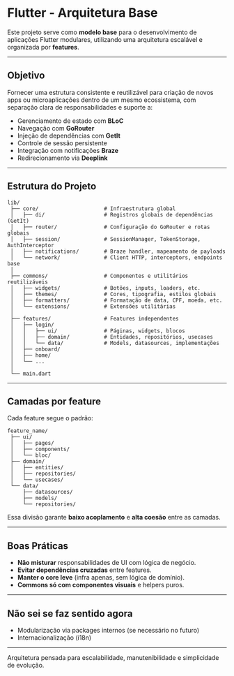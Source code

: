 # Flutter - Arquitetura Base

Este projeto serve como **modelo base** para o desenvolvimento de aplicações Flutter modulares, utilizando uma arquitetura escalável e organizada por **features**.

---

## Objetivo

Fornecer uma estrutura consistente e reutilizável para criação de novos apps ou microaplicações dentro de um mesmo ecossistema, com separação clara de responsabilidades e suporte a:

- Gerenciamento de estado com **BLoC**  
- Navegação com **GoRouter**  
- Injeção de dependências com **GetIt**  
- Controle de sessão persistente  
- Integração com notificações **Braze**  
- Redirecionamento via **Deeplink**

---

## Estrutura do Projeto

```
lib/
 ├── core/                     # Infraestrutura global
 │   ├── di/                   # Registros globais de dependências (GetIt)
 │   ├── router/               # Configuração do GoRouter e rotas globais
 │   ├── session/              # SessionManager, TokenStorage, AuthInterceptor
 │   ├── notifications/        # Braze handler, mapeamento de payloads
 │   └── network/              # Client HTTP, interceptors, endpoints base
 │
 ├── commons/                  # Componentes e utilitários reutilizáveis
 │   ├── widgets/              # Botões, inputs, loaders, etc.
 │   ├── themes/               # Cores, tipografia, estilos globais
 │   ├── formatters/           # Formatação de data, CPF, moeda, etc.
 │   └── extensions/           # Extensões utilitárias
 │
 ├── features/                 # Features independentes
 │   ├── login/
 │   │   ├── ui/               # Páginas, widgets, blocos
 │   │   ├── domain/           # Entidades, repositórios, usecases
 │   │   └── data/             # Models, datasources, implementações
 │   ├── onboard/
 │   ├── home/
 │   └── ...
 │
 └── main.dart                
```

---

## Camadas por feature

Cada feature segue o padrão:

```
feature_name/
 ├── ui/
 │   ├── pages/
 │   ├── components/
 │   └── bloc/
 ├── domain/
 │   ├── entities/
 │   ├── repositories/
 │   └── usecases/
 └── data/
     ├── datasources/
     ├── models/
     └── repositories/
```

Essa divisão garante **baixo acoplamento** e **alta coesão** entre as camadas.

---

## Boas Práticas

- **Não misturar** responsabilidades de UI com lógica de negócio.  
- **Evitar dependências cruzadas** entre features.  
- **Manter o core leve** (infra apenas, sem lógica de domínio).  
- **Commons só com componentes visuais** e helpers puros.  

---

## Não sei se faz sentido agora

- Modularização via packages internos (se necessário no futuro)  
- Internacionalização (i18n)

---

Arquitetura pensada para escalabilidade, manutenibilidade e simplicidade de evolução.
